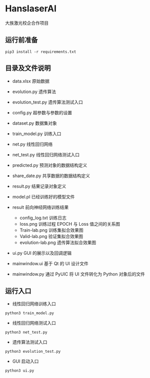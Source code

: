 # HanslaserAI

大族激光校企合作项目

## 运行前准备

```
pip3 install -r requirements.txt
```

## 目录及文件说明

- data.xlsx 原始数据
- evolution.py 遗传算法
- evolution_test.py 遗传算法测试入口
- config.py 超参数与参数的设置
- dataset.py 数据集对象
- train_model.py 训练入口
- net.py 线性回归网络
- net_test.py 线性回归网络测试入口
- predicted.py 预测对象的数据结构定义
- share_date.py 共享数据的数据结构定义
- result.py 结果记录对象定义
- model.pl 已经训练好的模型文件

- result 前向神经网络训练结果
    - config_log.txt 训练日志
    - loss.png 训练过程 EPOCH 与 Loss 值之间的关系图
    - Train-lab.png 训练集拟合效果图
    - Valid-lab.png 验证集拟合效果图
    - evolution-lab.png 遗传算法拟合效果图

- ui.py GUI 的展示以及回调逻辑
- mainwindow.ui 基于 Qt 的 UI 设计文件
- mainwindow.py 通过 PyUIC 将 UI 文件转化为 Python 对象后的文件

## 运行入口

- 线性回归网络训练入口

```
python3 train_model.py
```

- 线性回归网络测试入口

```
python3 net_test.py
```

- 遗传算法测试入口

```
python3 evolution_test.py
```

- GUI 启动入口

```
python3 ui.py
```